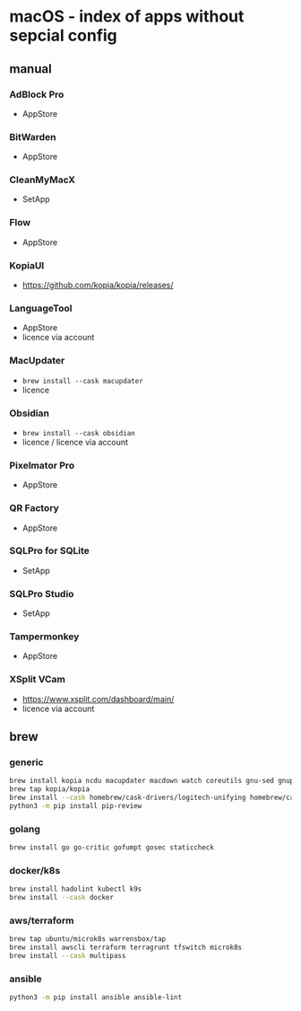 # macOS - index of apps without sepcial config

## manual

### AdBlock Pro
- AppStore

### BitWarden
- AppStore

### CleanMyMacX
- SetApp

### Flow
- AppStore

### KopiaUI
- https://github.com/kopia/kopia/releases/

### LanguageTool
- AppStore
- licence via account

### MacUpdater
- `brew install --cask macupdater`
- licence

### Obsidian
- `brew install --cask obsidian`
- licence / licence via account

### Pixelmator Pro
- AppStore

### QR Factory
- AppStore

### SQLPro for SQLite
- SetApp

### SQLPro Studio
- SetApp

### Tampermonkey
- AppStore

### XSplit VCam
- https://www.xsplit.com/dashboard/main/
- licence via account

## brew

### generic
```bash
brew install kopia ncdu macupdater macdown watch coreutils gnu-sed gnupg jq ipcalc node pinentry-mac postgresql@14 pre-commit pwgen terminal-notifier tree wget yamllint kopia/kopia/kopia
brew tap kopia/kopia
brew install --cask homebrew/cask-drivers/logitech-unifying homebrew/cask-drivers/logitech-options homebrew/cask-drivers/logitech-g-hubsetapp apache-directory-studio temurin wireshark gpg-suite microsoft-teams veracrypt vlc
python3 -m pip install pip-review
```

### golang
```bash
brew install go go-critic gofumpt gosec staticcheck 
```

### docker/k8s
```bash
brew install hadolint kubectl k9s
brew install --cask docker
```

### aws/terraform
```bash
brew tap ubuntu/microk8s warrensbox/tap
brew install awscli terraform terragrunt tfswitch microk8s
brew install --cask multipass
```

### ansible
```bash
python3 -m pip install ansible ansible-lint
```
